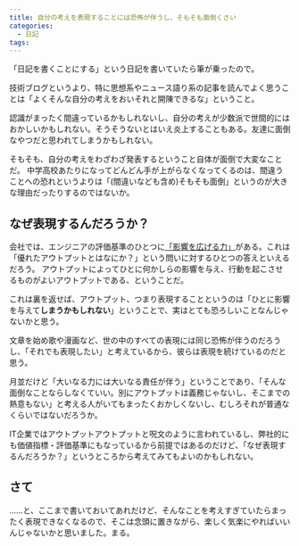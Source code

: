 ```yaml
---
title: 自分の考えを表現することには恐怖が伴うし、そもそも面倒くさい
categories:
  - 日記
tags:
---
```


「日記を書くことにする」という日記を書いていたら筆が乗ったので。

技術ブログというより、特に思想系やニュース語り系の記事を読んでよく思うことは「よくそんな自分の考えをおいそれと開陳できるな」ということ。

認識がまったく間違っているかもしれないし、自分の考えが少数派で世間的にはおかしいかもしれない。そうそうないとはいえ炎上することもある。友達に面倒なやつだと思われてしまうかもしれない。

そもそも、自分の考えをわざわざ発表するということ自体が面倒で大変なことだ。
中学高校あたりになってどんどん手が上がらなくなってくるのは、間違うことへの恐れというよりは「(間違いなども含め)そもそも面倒」というのが大きな理由だったりするのではないか。

## なぜ表現するんだろうか？

会社では、エンジニアの評価基準のひとつに[「影響を広げる力」](http://blog.kentarok.org/entry/2014/07/10/230856)がある。これは「優れたアウトプットとはなにか？」という問いに対するひとつの答えといえるだろう。
アウトプットによってひとに何かしらの影響を与え、行動を起こさせるものがよいアウトプットである、ということだ。

これは裏を返せば、アウトプット、つまり表現することというのは「ひとに影響を与えて**しまうかもしれない**」ということで、実はとても恐ろしいことなんじゃないかと思う。

文章を始め歌や漫画など、世の中のすべての表現には同じ恐怖が伴うのだろうし、「それでも表現したい」と考えているから、彼らは表現を続けているのだと思う。

月並だけど「大いなる力には大いなる責任が伴う」ということであり、「そんな面倒なことならしなくていい。別にアウトプットは義務じゃないし、そこまでの熱意もない」と考える人がいてもまったくおかしくないし、むしろそれが普通なくらいではないだろうか。

IT企業ではアウトプットアウトプットと呪文のように言われているし、弊社的にも価値指標・評価基準にもなっているから前提ではあるのだけど、「なぜ表現するんだろうか？」というところから考えてみてもよいのかもしれない。

## さて

……と、ここまで書いておいてあれだけど、そんなことを考えすぎていたらまったく表現できなくなるので、そこは念頭に置きながら、楽しく気楽にやればいいんじゃないかと思いました。まる。
